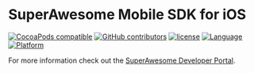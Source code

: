 SuperAwesome Mobile SDK for iOS
===============================

[![CocoaPods compatible](https://img.shields.io/cocoapods/v/SuperAwesomeAdMob.svg)](https://cocoapods.org/pods/SuperAwesomeAdMob)
[![GitHub contributors](https://img.shields.io/github/contributors/SuperAwesomeLTD/sa-mobile-sdk-ios.svg)]() 
[![license](https://img.shields.io/github/license/SuperAwesomeLTD/sa-mobile-sdk-ios.svg)]() 
[![Language](https://img.shields.io/badge/language-objectivec-f48041.svg?style=flat)]() 
[![Platform](https://img.shields.io/badge/platform-ios-lightgrey.svg)]()

For more information check out the [SuperAwesome Developer Portal](http://doc.superawesome.tv/sa-mobile-sdk-ios/latest/).
